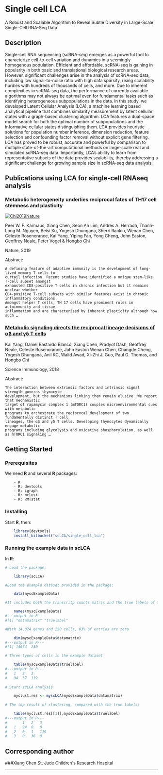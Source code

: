 # Single cell LCA

A Robust and Scalable Algorithm to Reveal Subtle Diversity in Large-Scale Single-Cell RNA-Seq Data

## Description
Single-cell RNA sequencing (scRNA-seq) emerges as a powerful tool to characterize cell-to-cell variation and dynamics in a seemingly homogenous population.  Efficient and affordable, scRNA-seq is gaining in popularity in both basic and translational biological research areas. However, significant challenges arise in the analysis of scRNA-seq data, including low signal-to-noise ratio with high data sparsity, rising scalability hurdles with hundreds of thousands of cells, and more. Due to inherent complexities in scRNA-seq data, the performance of currently available algorithms may not always be optimal even for fundamental tasks such as identifying heterogeneous subpopulations in the data. In this study, we developed Latent Cellular Analysis (LCA), a machine learning based analytical pipeline that combines similarity measurement by latent cellular states with a graph-based clustering algorithm. LCA features a dual-space model search for both the optimal number of subpopulations and the informative cellular states distinguishing them. LCA provides heuristic solutions for population number inference, dimension reduction, feature selection and confounding factor removal without explicit gene filtering. LCA has proved to be robust, accurate and powerful by comparison to multiple state-of-the-art computational methods on large-scale real and simulated scRNA-seq data. Importantly, LCA’s ability to learn from representative subsets of the data provides scalability, thereby addressing a significant challenge for growing sample size in scRNA-seq data analysis.

## Publications using LCA for single-cell RNAseq analysis

### Metabolic heterogeneity underlies reciprocal fates of TH17 cell stemness and plasticity

[![Chi2019Nature](https://bitbucket.org/scLCA/single_cell_lca/downloads/chi2019nature.png)](https://www.nature.com/articles/s41586-018-0806-7)

Peer W. F. Karmaus, Xiang Chen, Seon Ah Lim, Andrés A. Herrada, Thanh-Long M. Nguyen, Beisi Xu, Yogesh Dhungana, Sherri Rankin, Wenan Chen, Celeste Rosencrance, Kai Yang, Yiping Fan, Yong Cheng, John Easton, Geoffrey Neale, Peter Vogel & Hongbo Chi 

Nature, 2019

Abstract:

	A defining feature of adaptive immunity is the development of long-lived memory T cells to 
	curtail infection. Recent studies have identified a unique stem-like T-cell subset amongst 
	exhausted CD8-positive T cells in chronic infection but it remains unclear whether 
	CD4-positive T-cell subsets with similar features exist in chronic inflammatory conditions. 
	Amongst helper T cells, TH 17 cells have prominent roles in autoimmunity and tissue 
	inflammation and are characterized by inherent plasticity although how such …

### [Metabolic signaling directs the reciprocal lineage decisions of αβ and γδ T cells](https://immunology.sciencemag.org/content/3/25/eaas9818.long)

Kai Yang, Daniel Bastardo Blanco, Xiang Chen, Pradyot Dash, Geoffrey Neale, Celeste Rosencrance, John Easton Wenan Chen, Changde Cheng, Yogesh Dhungana, Anil KC, Walid Awad, Xi-Zhi J. Guo, Paul G. Thomas, and Hongbo Chi

Science Immunology, 2018

Abstract:

    The interaction between extrinsic factors and intrinsic signal strength governs thymocyte 
    development, but the mechanisms linking them remain elusive. We report that mechanistic 
    target of rapamycin complex 1 (mTORC1) couples microenvironmental cues with metabolic 
    programs to orchestrate the reciprocal development of two fundamentally distinct T cell 
    lineages, the αβ and γδ T cells. Developing thymocytes dynamically engage metabolic 
    programs including glycolysis and oxidative phosphorylation, as well as mTORC1 signaling …


## Getting Started

### Prerequisites

We need **R** and several **R** packages:

```
	- R
	- R: devtools
	- R: igraph
	- R: mclust
	- R: RMTstat
```


### Installing

Start **R**, then:
```R
	library(devtools)
	install_bitbucket("scLCA/single_cell_lca")
```


### Running the example data in scLCA

In **R**:


```R
# Load the package:

	library(scLCA)

#Load the example dataset provided in the package:

	data(myscExampleData)

#It includes both the transcritp counts matrix and the true labels of the cells:

	names(myscExampleData)
#---output in R---
#[1] "datamatrix" "truelabel"

#With 14,074 genes and 250 cells, 83% of entries are zero

	dim(myscExampleData$datamatrix)
#---output in R---
#[1] 14074	250

# Three types of cells in the example dataset

	table(myscExampleData$truelabel)
#---output in R---
#	1	2	3
#	94	37	119
 
# Start scLCA analysis

	myclust.res <- myscLCA(myscExampleData$datamatrix)
 
# The top result of clustering, compared with the true labels:

	table(myclust.res[[1]],myscExampleData$truelabel)
#---output in R---
#		1	2	3
#	1	94	0	0
#	2	0	1	119
#	3	0	36	0


```


## Corresponding author

###[Xiang Chen](https://www.stjude.org/directory/c/xiang-chen.html)
St. Jude Children's Research Hospital

----





